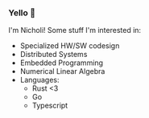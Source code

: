 ### Yello 👋
I'm Nicholi!
Some stuff I'm interested in:
  - Specialized HW/SW codesign
  - Distributed Systems
  - Embedded Programming
  - Numerical Linear Algebra
  - Languages:
    + Rust <3
    + Go
    + Typescript
    
<!--
**nicholicaron/nicholicaron** is a ✨ _special_ ✨ repository because its `README.md` (this file) appears on your GitHub profile.

Here are some ideas to get you started:

- 🔭 I’m currently working on ...
- 🌱 I’m currently learning ...
- 👯 I’m looking to collaborate on ...
- 🤔 I’m looking for help with ...
- 💬 Ask me about ...
- 📫 How to reach me: ...
- 😄 Pronouns: ...
- ⚡ Fun fact: ...
-->
